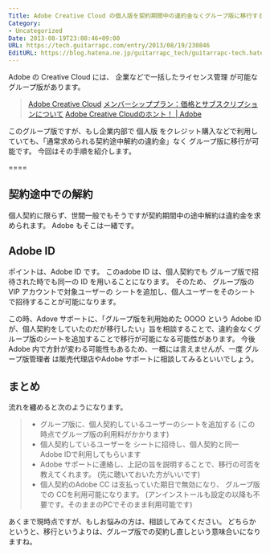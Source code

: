 ```yaml
---
Title: Adobe Creative Cloud の個人版を契約期間中の違約金なくグループ版に移行する
Category:
- Uncategorized
Date: 2013-08-19T23:08:46+09:00
URL: https://tech.guitarrapc.com/entry/2013/08/19/230846
EditURL: https://blog.hatena.ne.jp/guitarrapc_tech/guitarrapc-tech.hatenablog.com/atom/entry/11696248318757675882
---
```


Adobe の Creative Cloud には、 企業などで一括したライセンス管理 が可能な グループ版があります。

<blockquote><a href="http://www.adobe.com/jp/products/creativecloud.html" target="_blank">Adobe Creative Cloud</a>
<a href="http://www.adobe.com/jp/products/creativecloud/buying-guide.html" target="_blank">メンバーシッププラン：価格とサブスクリプションについて</a>
<a href="http://www.adobe.com/jp/jos/creativecloud/didyouknow.html" target="_blank">Adobe Creative Cloudのホント！ | Adobe</a></blockquote>

このグループ版ですが、もし企業内部で 個人版 をクレジット購入などで利用していても、「通常求められる契約途中解約の違約金」なく グループ版に移行が可能です。
今回はその手順を紹介します。

====


<h2>契約途中での解約</h2>
個人契約に限らず、世間一般でもそうですが契約期間中の途中解約は違約金を求められます。
Adobe もそこは一緒です。

<h2>Adobe ID</h2>
ポイントは、Adobe ID です。
このadobe ID は、個人契約でも グループ版で招待された時でも同一の ID を用いることになります。
そのため、 グループ版のVIP アカウントで対象ユーザーの シートを追加し、個人ユーザーをそのシートで招待することが可能になります。

この時、Adove サポートに、「グループ版を利用始めた OOOO という Adobe ID が、個人契約をしていたのだが移行したい」旨を相談することで、違約金なくグループ版のシートを追加することで移行が可能になる可能性があります。
今後 Adobe 内で方針が変わる可能性もあるため、一概には言えませんが、一度 グループ版管理者 は販売代理店やAdobe サポートに相談してみるといいでしょう。

<h2>まとめ</h2>

流れを纏めると次のようになります。
<blockquote><ul>
	<li>グループ版に、個人契約しているユーザーのシートを追加する (この時点でグループ版の利用料がかかります)</li>
	<li>個人契約しているユーザーを シートに招待し、個人契約と同一　Adobe IDで利用してもらいます</li>
	<li>Adobe サポートに連絡し、上記の旨を説明することで、移行の可否を教えてくれます。 (先に聴いておいた方がいいです)</li>
	<li>個人契約のAdobe CC は支払っていた期日で無効になり、 グループ版での CCを利用可能になります。 (アンインストールも設定の以降も不要です。そのままのPCでそのまま利用可能です)</li>
</ul>
</blockquote>

あくまで現時点ですが、もしお悩みの方は、相談してみてください。
どちらかというと、移行というよりは、グループ版での契約し直しという意味合いになりますね。
